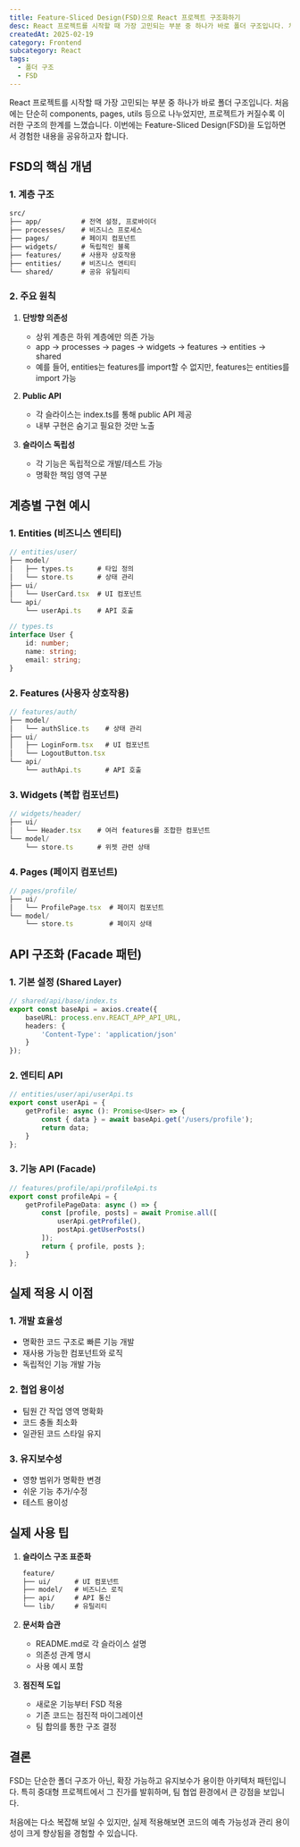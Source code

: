 ```yaml
---
title: Feature-Sliced Design(FSD)으로 React 프로젝트 구조화하기
desc: React 프로젝트를 시작할 때 가장 고민되는 부분 중 하나가 바로 폴더 구조입니다. 처음에는 단순히 components, pages, utils 등으로 나누었지만, 프로젝트가 커질수록 이러한 구조의 한계를 느꼈습니다. 이번에는 Feature-Sliced Design(FSD)을 도입하면서 경험한 내용을 공유하고자 합니다.
createdAt: 2025-02-19
category: Frontend
subcategory: React
tags:
  - 폴더 구조
  - FSD
---
```


React 프로젝트를 시작할 때 가장 고민되는 부분 중 하나가 바로 폴더 구조입니다. 처음에는 단순히 components, pages, utils 등으로 나누었지만, 프로젝트가 커질수록 이러한 구조의 한계를 느꼈습니다. 이번에는 Feature-Sliced Design(FSD)을 도입하면서 경험한 내용을 공유하고자 합니다.

## FSD의 핵심 개념

### 1. 계층 구조
```txt
src/  
├── app/          # 전역 설정, 프로바이더
├── processes/    # 비즈니스 프로세스
├── pages/        # 페이지 컴포넌트
├── widgets/      # 독립적인 블록
├── features/     # 사용자 상호작용
├── entities/     # 비즈니스 엔티티
└── shared/       # 공유 유틸리티
```

### 2. 주요 원칙
1. **단방향 의존성**
   - 상위 계층은 하위 계층에만 의존 가능
   - app → processes → pages → widgets → features → entities → shared
   - 예를 들어, entities는 features를 import할 수 없지만, features는 entities를 
import 가능

2. **Public API**
   - 각 슬라이스는 index.ts를 통해 public API 제공
   - 내부 구현은 숨기고 필요한 것만 노출

3. **슬라이스 독립성**
   - 각 기능은 독립적으로 개발/테스트 가능
   - 명확한 책임 영역 구분

## 계층별 구현 예시

### 1. Entities (비즈니스 엔티티)
```typescript
// entities/user/
├── model/
│   ├── types.ts      # 타입 정의
│   └── store.ts      # 상태 관리
├── ui/
│   └── UserCard.tsx  # UI 컴포넌트
└── api/
    └── userApi.ts    # API 호출

// types.ts
interface User {
    id: number;
    name: string;
    email: string;
}
```

### 2. Features (사용자 상호작용)
```typescript
// features/auth/
├── model/
│   └── authSlice.ts    # 상태 관리
├── ui/
│   ├── LoginForm.tsx   # UI 컴포넌트
│   └── LogoutButton.tsx
└── api/
    └── authApi.ts      # API 호출
```

### 3. Widgets (복합 컴포넌트)
```typescript
// widgets/header/
├── ui/
│   └── Header.tsx    # 여러 features를 조합한 컴포넌트
└── model/
    └── store.ts      # 위젯 관련 상태
```

### 4. Pages (페이지 컴포넌트)
```typescript
// pages/profile/
├── ui/
│   └── ProfilePage.tsx  # 페이지 컴포넌트
└── model/
    └── store.ts         # 페이지 상태
```

## API 구조화 (Facade 패턴)

### 1. 기본 설정 (Shared Layer)
```typescript
// shared/api/base/index.ts
export const baseApi = axios.create({
    baseURL: process.env.REACT_APP_API_URL,
    headers: {
        'Content-Type': 'application/json'
    }
});
```

### 2. 엔티티 API
```typescript
// entities/user/api/userApi.ts
export const userApi = {
    getProfile: async (): Promise<User> => {
        const { data } = await baseApi.get('/users/profile');
        return data;
    }
};
```

### 3. 기능 API (Facade)
```typescript
// features/profile/api/profileApi.ts
export const profileApi = {
    getProfilePageData: async () => {
        const [profile, posts] = await Promise.all([
            userApi.getProfile(),
            postApi.getUserPosts()
        ]);
        return { profile, posts };
    }
};
```

## 실제 적용 시 이점

### 1. 개발 효율성
- 명확한 코드 구조로 빠른 기능 개발
- 재사용 가능한 컴포넌트와 로직
- 독립적인 기능 개발 가능

### 2. 협업 용이성
- 팀원 간 작업 영역 명확화
- 코드 충돌 최소화
- 일관된 코드 스타일 유지

### 3. 유지보수성
- 영향 범위가 명확한 변경
- 쉬운 기능 추가/수정
- 테스트 용이성

## 실제 사용 팁

1. **슬라이스 구조 표준화**
   ```txt
   feature/
   ├── ui/      # UI 컴포넌트
   ├── model/   # 비즈니스 로직
   ├── api/     # API 통신
   └── lib/     # 유틸리티
   ```

2. **문서화 습관**
   - README.md로 각 슬라이스 설명
   - 의존성 관계 명시
   - 사용 예시 포함

3. **점진적 도입**
   - 새로운 기능부터 FSD 적용
   - 기존 코드는 점진적 마이그레이션
   - 팀 합의를 통한 구조 결정

## 결론

FSD는 단순한 폴더 구조가 아닌, 확장 가능하고 유지보수가 용이한 아키텍처 패턴입니다. 특히 중대형 프로젝트에서 그 진가를 발휘하며, 팀 협업 환경에서 큰 강점을 보입니다.

처음에는 다소 복잡해 보일 수 있지만, 실제 적용해보면 코드의 예측 가능성과 관리 용이성이 크게 향상됨을 경험할 수 있습니다. 